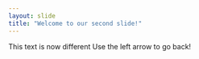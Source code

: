 ```yaml
---
layout: slide
title: "Welcome to our second slide!"
---
```

This text is now different
Use the left arrow to go back!
